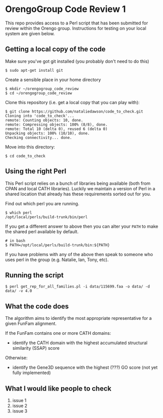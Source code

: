 OrengoGroup Code Review 1
=========================

This repo provides access to a Perl script that has been submitted for review within the Orengo group. Instructions for testing on your local system are given below. 

Getting a local copy of the code
--------------------------------

Make sure you've got git installed (you probably don't need to do this)

    $ sudo apt-get install git

Create a sensible place in your home directory

    $ mkdir ~/orengogroup_code_review
    $ cd ~/orengogroup_code_review
  
Clone this repository (i.e. get a local copy that you can play with):

    $ git clone https://github.com/nataliedawson/code_to_check.git
    Cloning into 'code_to_check'...
    remote: Counting objects: 10, done.
    remote: Compressing objects: 100% (8/8), done.
    remote: Total 10 (delta 0), reused 6 (delta 0)
    Unpacking objects: 100% (10/10), done.
    Checking connectivity... done.

Move into this directory:

    $ cd code_to_check

Using the right Perl
--------------------

This Perl script relies on a bunch of libraries being available (both from CPAN and local CATH libraries). Luckily we maintain a version of Perl in a shared location that already has these requirements sorted out for you.

Find out which perl you are running.

    $ which perl
    /opt/local/perls/build-trunk/bin/perl

If you get a different answer to above then you can alter your `PATH` to make the shared perl available by default.

    # in bash
    $ PATH=/opt/local/perls/build-trunk/bin:${PATH}

If you have problems with any of the above then speak to someone who uses perl in the group (e.g. Natalie, Ian, Tony, etc).

Running the script
------------------

    $ perl get_rep_for_all_families.pl -i data/115699.faa -o data/ -d data/ -v 4.0

What the code does
------------------

The algorithm aims to identify the most appropriate representative for a given FunFam alignment.

If the FunFam contains one or more CATH domains:

  * identify the CATH domain with the highest accumulated structural similarity (SSAP) score

Otherwise:

  * identify the Gene3D sequence with the highest (???) GO score (not yet fully implemented)

What I would like people to check
---------------------------------

 1. issue 1
 1. issue 2
 1. issue 3



